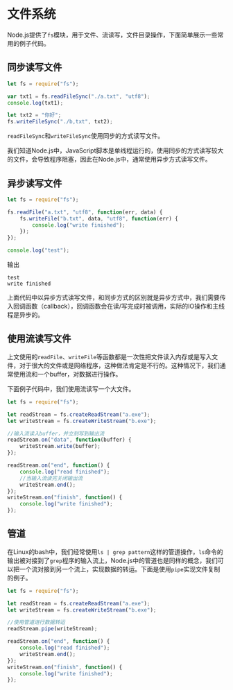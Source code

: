 # 文件系统

Node.js提供了`fs`模块，用于文件、流读写，文件目录操作，下面简单展示一些常用的例子代码。

## 同步读写文件

```javascript
let fs = require("fs");

var txt1 = fs.readFileSync("./a.txt", "utf8");
console.log(txt1);

let txt2 = "你好";
fs.writeFileSync("./b,txt", txt2);
```

`readFileSync`和`writeFileSync`使用同步的方式读写文件。

我们知道Node.js中，JavaScript脚本是单线程运行的，使用同步的方式读写较大的文件，会导致程序阻塞，因此在Node.js中，通常使用异步方式读写文件。

## 异步读写文件

```javascript
let fs = require("fs");

fs.readFile("a.txt", "utf8", function(err, data) {
    fs.writeFile("b.txt", data, "utf8", function(err) {
        console.log("write finished");
    });
});

console.log("test");
```

输出
```
test
write finished
```

上面代码中以异步方式读写文件，和同步方式的区别就是异步方式中，我们需要传入回调函数（callback），回调函数会在读/写完成时被调用，实际的IO操作和主线程是异步的。

## 使用流读写文件

上文使用的`readFile`、`writeFile`等函数都是一次性把文件读入内存或是写入文件，对于很大的文件或是网络程序，这种做法肯定是不行的。这种情况下，我们通常使用流和一个buffer，对数据进行操作。

下面例子代码中，我们使用流读写一个大文件。

```javascript
let fs = require("fs");

let readStream = fs.createReadStream("a.exe");
let writeStream = fs.createWriteStream("b.exe");

//输入流读入buffer，并立刻写到输出流
readStream.on("data", function(buffer) {
    writeStream.write(buffer);
});

readStream.on("end", function() {
    console.log("read finished");
    //当输入流读完关闭输出流
    writeStream.end();
});
writeStream.on("finish", function() {
    console.log("write finished");
});
```

## 管道

在Linux的bash中，我们经常使用`ls | grep pattern`这样的管道操作，`ls`命令的输出被对接到了`grep`程序的输入流上，Node.js中的管道也是同样的概念，我们可以把一个流对接到另一个流上，实现数据的转运。下面是使用`pipe`实现文件复制的例子。

```javascript
let fs = require("fs");

let readStream = fs.createReadStream("a.exe");
let writeStream = fs.createWriteStream("b.exe");

//使用管道进行数据转运
readStream.pipe(writeStream);

readStream.on("end", function() {
    console.log("read finished");
    writeStream.end();
});
writeStream.on("finish", function() {
    console.log("write finished");
});
```
